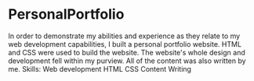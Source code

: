 # PersonalPortfolio
In order to demonstrate my abilities and experience as they relate to my web development capabilities, I built a personal portfolio website. HTML and CSS were used to build the website. The website's whole design and development fell within my purview. All of the content was also written by me. Skills: Web development HTML CSS Content Writing
